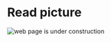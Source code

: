# Read picture

![web page is under construction](https://docimages.blob.core.chinacloudapi.cn/images/commingsoon20210514.jpg)
